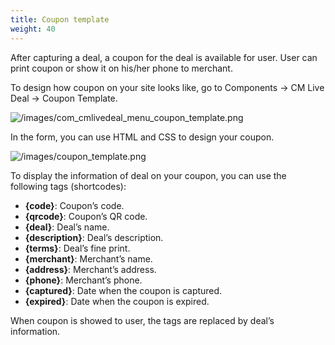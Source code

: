 ```yaml
---
title: Coupon template
weight: 40
---
```

After capturing a deal, a coupon for the deal is available for user. User can print coupon or show it on his/her phone to merchant.

To design how coupon on your site looks like, go to Components -> CM Live Deal -> Coupon Template.

![/images/com_cmlivedeal_menu_coupon_template.png](/images/com_cmlivedeal_menu_coupon_template.png)

In the form, you can use HTML and CSS to design your coupon.

![/images/coupon_template.png](/images/coupon_template.png)

To display the information of deal on your coupon, you can use the following tags (shortcodes):

*   **{code}**: Coupon’s code.
*   **{qrcode}**: Coupon’s QR code.
*   **{deal}**: Deal’s name.
*   **{description}**: Deal’s description.
*   **{terms}**: Deal’s fine print.
*   **{merchant}**: Merchant’s name.
*   **{address}**: Merchant’s address.
*   **{phone}**: Merchant’s phone.
*   **{captured}**: Date when the coupon is captured.
*   **{expired}**: Date when the coupon is expired.

When coupon is showed to user, the tags are replaced by deal’s information.